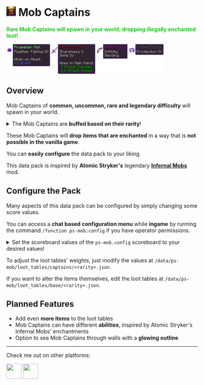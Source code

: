 # <img src="src/pack.png" height=25 width=25> **Mob Captains**

<font color="#14CC14">**Rare Mob Captains will spawn in your world, dropping illegally enchanted loot!**</font>

<img src="images/items.png">

## **Overview**

Mob Captains of **common, uncommon, rare and legendary difficulty** will spawn in your world.

<p><details>
<summary>
The Mob Captains are <b>buffed based on their rarity</b>!
</summary>
<b>Common</b><br>
+50% Max Health<br>
+2 Armor<br>
+15% Movement Speed<br>
+70% Attack Damage<br>
+3% Knockback Resistance<br>
<b>Uncommon</b><br>
+90% Max Health<br>
+4 Armor<br>
+25% Movement Speed<br>
+120% Attack Damage<br>
+10% Knockback Resistance<br>
<b>Rare</b><br>
+180% Max Health<br>
+8 Armor<br>
+40% Movement Speed<br>
+210% Attack Damage<br>
+50% Knockback Resistance<br>
<b>Legendary</b><br>
+270% Max Health<br>
+15 Armor<br>
+80% Movement Speed<br>
+300% Attack Damage<br>
+100% Knockback Resistance<br>
</details></p>

These Mob Captains will **drop items that are enchanted** in a way that is **not possible in the vanilla game**.

You can **easily configure** the data pack to your liking.

This data pack is inspired by **Atomic Stryker's** legendary [**Infernal Mobs**](https://www.curseforge.com/minecraft/mc-mods/atomicstrykers-infernal-mobs) mod.

## **Configure the Pack**
Many aspects of this data pack can be configured by simply changing some score values.

You can access a **chat based configuration menu** while **ingame** by running the command `/function ps-mob:config` if you have operator permissions.

<p><details><summary>
Set the scoreboard values of the <code>ps-mob.config</code> scoreboard to your desired values!
</summary>
<table>
  <tr>
    <th>Name</th>
    <th>Default</th>
    <th>Description</th>
  </tr>
  <tr>
    <td><code>.cool_down</code></td>
    <td><code>60</code></td>
    <td>The time, in seconds, to stop trying to spawn a captain after successfully spawning one</td>
  </tr>
  <tr>
    <td><code>.spawn_chance</code></td>
    <td><code>10</code></td>
    <td>The maximum chance, that a mob becomes a Mob Captain, with 1 being 0.1% and 1000 being 100%</td>
  </tr>
  <tr>
    <td><code>.notify_on_spawn</code></td>
    <td><code>2</code></td>
    <td>What rarity of Mob Captain is announced to chat and with a sound, with 0 being for none, 1 only for legendaries and 4 being for all rarities of Mob Captain</td>
  </tr>
  <tr>
    <td><code>.notify_with_sound</code></td>
    <td><code>1</code></td>
    <td>If a Mob Captain is announced to chat, a sound to all nearby players will play, with 0 being disabled and 1 being enabled</td>
  </tr>
  <tr>
    <td><code>.should_glow</code></td>
    <td><code>0</code></td>
    <td>If a Mob Captain's silhouette should show through blocks, with 0 being disabled and 1 being enabled</td>
  </tr>
  <tr>
    <td><code>.beam_on_spawn</code></td>
    <td><code>1</code></td>
    <td>If Mob Captains should create a particle beam when spawning that shows their location for about 1 second, with 1 being turned on and 0 it being turned off</td>
  </tr>
  <tr>
    <td><code>.weight_common</code></td>
    <td><code>55</code></td>
    <td>Weight for a Mob Captain being of common rarity</td>
  </tr>
  <tr>
    <td><code>.weight_uncommon</code></td>
    <td><code>30</code></td>
    <td>Weight for a Mob Captain being of uncommon rarity</td>
  </tr>
  <tr>
    <td><code>.weight_rare</code></td>
    <td><code>9</code></td>
    <td>Weight for a Mob Captain being of rare rarity</td>
  </tr>
  <tr>
    <td><code>.weight_legendary</code></td>
    <td><code>1</code></td>
    <td>Weight for a Mob Captain being of legendary rarity</td>
  </tr>
</table>
</details></p>

To adjust the loot tables' weights, just modify the values at `/data/ps-mob/loot_tables/captains/<rarity>.json`.

If you want to alter the items themselves, edit the loot tables at `/data/ps-mob/loot_tables/base/<rarity>.json`.

## **Planned Features**
- Add even **more items** to the loot tables
- Mob Captains can have different **abilities**, inspired by Atomic Stryker's Infernal Mobs' enchantments
- Option to see Mob Captains through walls with a **glowing outline**

---
Check me out on other platforms:

[<img src="https://docs.modrinth.com/img/logo.svg" height="40" width="40"/>](https://modrinth.com/user/PuckiSilver)
[<img src="https://www.planetminecraft.com/images/layout/favicon-64.png" height="40" width="40"/>](https://www.planetminecraft.com/member/puckisilver)
